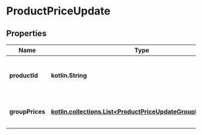 
# ProductPriceUpdate

## Properties
| Name | Type | Description | Notes |
| ------------ | ------------- | ------------- | ------------- |
| **productId** | **kotlin.String** | Defines the product where the price has to be updated |  [optional] |
| **groupPrices** | [**kotlin.collections.List&lt;ProductPriceUpdateGroupPricesInner&gt;**](ProductPriceUpdateGroupPricesInner.md) | Defines product&#39;s group prices |  [optional] |



